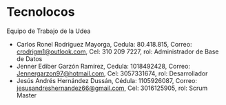 # Tecnolocos
Equipo de Trabajo de la Udea

- Carlos Ronel Rodriguez Mayorga, Cedula: 80.418.815, Correo: crodrigm1@outlook.com, Cel: 310 209 7227, rol: Administrador de Base de Datos
- Jenner Ediber Garzón Ramírez, Cedula: 1018492428, Correo: Jennergarzon97@hotmail.com, Cel: 3057331674, rol: Desarrollador
- Jesús Andrés Hernández Dussán, Cédula: 1105926087, Correo: jesusandreshernandez66@gmail.com, Cel: 3016125905, rol: Scrum Master